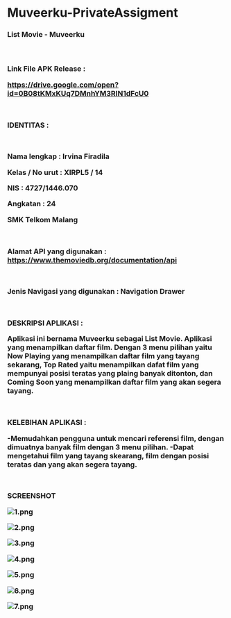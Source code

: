 # Muveerku-PrivateAssigment

<h3> List Movie - Muveerku <h3>

<br>

Link File APK Release : 

https://drive.google.com/open?id=0B08tKMxKUq7DMnhYM3RIN1dFcU0

<br>

IDENTITAS         :

<br>

Nama lengkap      : Irvina Firadila

Kelas / No urut   : XIRPL5 / 14

NIS               : 4727/1446.070

Angkatan          : 24

SMK Telkom Malang 

<br>

Alamat API yang digunakan : https://www.themoviedb.org/documentation/api

<br>

Jenis Navigasi yang digunakan : Navigation Drawer

<br>

DESKRIPSI APLIKASI :


Aplikasi ini bernama Muveerku sebagai List Movie. Aplikasi yang menampilkan daftar film. Dengan 3 menu pilihan yaitu Now Playing yang menampilkan daftar film yang tayang sekarang, Top Rated yaitu menampilkan dafat film yang mempunyai posisi teratas yang plaing banyak ditonton, dan Coming Soon yang menampilkan daftar film yang akan segera tayang.

<br>

KELEBIHAN APLIKASI :


-Memudahkan pengguna untuk mencari referensi film, dengan dimuatnya banyak film dengan 3 menu pilihan.
-Dapat mengetahui film yang tayang skearang, film dengan posisi teratas dan yang akan segera tayang.

<br>

SCREENSHOT


![1.png](https://github.com/irvinafiradila/Muveerku-PrivateAssigment/blob/master/1.png)

![2.png](https://github.com/irvinafiradila/Muveerku-PrivateAssigment/blob/master/2.png)

![3.png](https://github.com/irvinafiradila/Muveerku-PrivateAssigment/blob/master/3.png)

![4.png](https://github.com/irvinafiradila/Muveerku-PrivateAssigment/blob/master/4.png)

![5.png](https://github.com/irvinafiradila/Muveerku-PrivateAssigment/blob/master/5.png)

![6.png](https://github.com/irvinafiradila/Muveerku-PrivateAssigment/blob/master/6.png)

![7.png](https://github.com/irvinafiradila/Muveerku-PrivateAssigment/blob/master/7.png)

